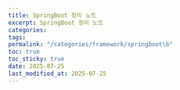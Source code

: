 ```yaml
---
title: SpringBoot 정리 노트
excerpt: SpringBoot 정리 노트
categories: 
tags: 
permalink: "/categories/framework/springboot\b"
toc: true
toc_sticky: true
date: 2025-07-25
last_modified_at: 2025-07-25
---
```

